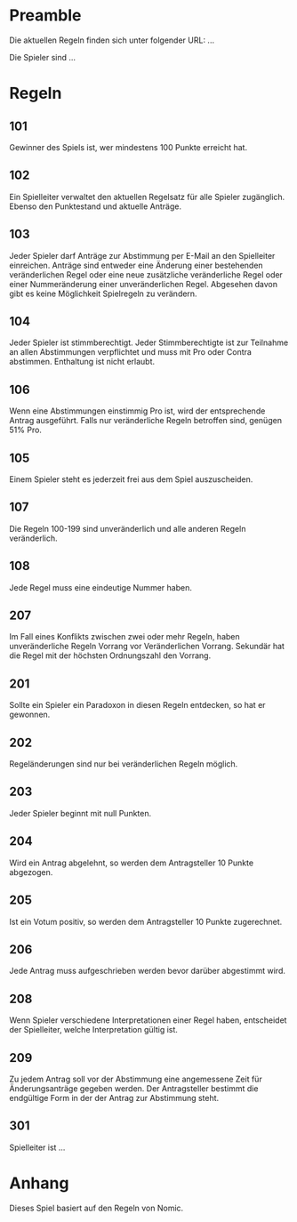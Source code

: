 # Preamble

Die aktuellen Regeln finden sich unter folgender URL: ...

Die Spieler sind ...

# Regeln

## 101
Gewinner des Spiels ist, wer mindestens 100 Punkte erreicht hat.

## 102
Ein Spielleiter verwaltet den aktuellen Regelsatz für alle Spieler zugänglich.
Ebenso den Punktestand und aktuelle Anträge.

## 103
Jeder Spieler darf Anträge zur Abstimmung per E-Mail an den Spielleiter einreichen.
Anträge sind entweder eine Änderung einer bestehenden veränderlichen Regel
oder eine neue zusätzliche veränderliche Regel
oder einer Nummeränderung einer unveränderlichen Regel.
Abgesehen davon gibt es keine Möglichkeit Spielregeln zu verändern.

## 104
Jeder Spieler ist stimmberechtigt.
Jeder Stimmberechtigte ist zur Teilnahme an allen Abstimmungen verpflichtet
und muss mit Pro oder Contra abstimmen.
Enthaltung ist nicht erlaubt.

## 106
Wenn eine Abstimmungen einstimmig Pro ist, wird der entsprechende Antrag ausgeführt.
Falls nur veränderliche Regeln betroffen sind, genügen 51% Pro.

## 105
Einem Spieler steht es jederzeit frei aus dem Spiel auszuscheiden.

## 107
Die Regeln 100-199 sind unveränderlich und alle anderen Regeln veränderlich.

## 108
Jede Regel muss eine eindeutige Nummer haben.

## 207
Im Fall eines Konflikts zwischen zwei oder mehr Regeln,
haben unveränderliche Regeln Vorrang vor Veränderlichen Vorrang.
Sekundär hat die Regel mit der höchsten Ordnungszahl den Vorrang.

## 201
Sollte ein Spieler ein Paradoxon in diesen Regeln entdecken, so hat er gewonnen.

## 202
Regeländerungen sind nur bei veränderlichen Regeln möglich.

## 203
Jeder Spieler beginnt mit null Punkten.

## 204
Wird ein Antrag abgelehnt, so werden dem Antragsteller 10 Punkte abgezogen.

## 205
Ist ein Votum positiv, so werden dem Antragsteller 10 Punkte zugerechnet.

## 206
Jede Antrag muss aufgeschrieben werden bevor darüber abgestimmt wird.

## 208
Wenn Spieler verschiedene Interpretationen einer Regel haben,
entscheidet der Spielleiter, welche Interpretation gültig ist.

## 209
Zu jedem Antrag soll vor der Abstimmung eine angemessene Zeit für Änderungsanträge gegeben werden.
Der Antragsteller bestimmt die endgültige Form in der der Antrag zur Abstimmung steht.

## 301
Spielleiter ist ...

# Anhang

Dieses Spiel basiert auf den Regeln von Nomic.

